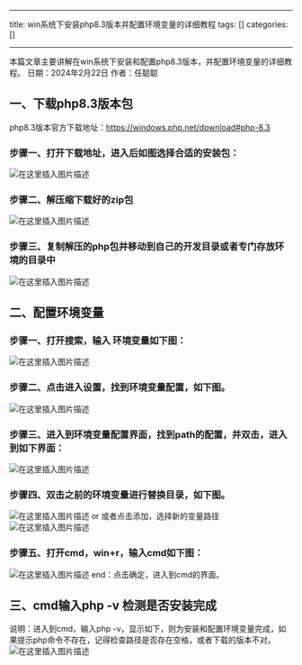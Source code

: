 
--- 
title:  win系统下安装php8.3版本并配置环境变量的详细教程 
tags: []
categories: [] 

---
>  
 本篇文章主要讲解在win系统下安装和配置php8.3版本，并配置环境变量的详细教程。 日期：2024年2月22日 作者：任聪聪 


## 一、下载php8.3版本包

php8.3版本官方下载地址：https://windows.php.net/download#php-8.3

### 步骤一、打开下载地址，进入后如图选择合适的安装包：

<img src="https://img-blog.csdnimg.cn/direct/0821f55bbef248c9b4ce1c4a3cb43a20.png" alt="在这里插入图片描述">

### 步骤二、解压缩下载好的zip包

<img src="https://img-blog.csdnimg.cn/direct/87bfe55e235b490c8035e10619a710ee.png" alt="在这里插入图片描述">

### 步骤三、复制解压的php包并移动到自己的开发目录或者专门存放环境的目录中

<img src="https://img-blog.csdnimg.cn/direct/4ee8525439844b2c96b257c3a9ab6218.png" alt="在这里插入图片描述">

## 二、配置环境变量

### 步骤一、打开搜索，输入 环境变量如下图：

<img src="https://img-blog.csdnimg.cn/direct/0583b3403b39402186fef433bfd041fe.png" alt="在这里插入图片描述">

### 步骤二、点击进入设置，找到环境变量配置，如下图。

<img src="https://img-blog.csdnimg.cn/direct/1898dcca1ee54ced869ae823ec3a29ad.png" alt="在这里插入图片描述">

### 步骤三、进入到环境变量配置界面，找到path的配置，并双击，进入到如下界面：

<img src="https://img-blog.csdnimg.cn/direct/99a747af9f0a44ce8d3bbe058406dfb1.png" alt="在这里插入图片描述">

### 步骤四、双击之前的环境变量进行替换目录，如下图。

<img src="https://img-blog.csdnimg.cn/direct/d69d56be38f84c94b3da9daa838d3bd7.png" alt="在这里插入图片描述"> or 或者点击添加，选择新的变量路径 <img src="https://img-blog.csdnimg.cn/direct/ed1db2691615431b82668d671c6489cb.png" alt="在这里插入图片描述">

### 步骤五、打开cmd，win+r，输入cmd如下图：

<img src="https://img-blog.csdnimg.cn/direct/f3960fb5fbf14c84b7c20f8b40f43113.png" alt="在这里插入图片描述"> end：点击确定，进入到cmd的界面。

## 三、cmd输入php -v 检测是否安装完成

说明：进入到cmd，输入php -v，显示如下，则为安装和配置环境变量完成，如果提示php命令不存在，记得检查路径是否存在空格，或者下载的版本不对。 <img src="https://img-blog.csdnimg.cn/direct/1e1cb52ace2940618a3550143c0f34cf.png" alt="在这里插入图片描述">
